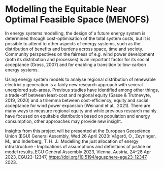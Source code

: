 # Modelling the Equitable Near Optimal Feasible Space (MENOFS)

In energy systems modelling, the design of a future energy system is determined through cost-optimisation of the total system costs, but it is possible to attend to other aspects of energy systems, such as the distribution of benefits and burdens across space, time and society. Community perspectives on the fairness of e.g. wind power development (both its distribution and processes) is an important factor for its social acceptance (Gross, 2007) and for enabling a transition to low-carbon energy systems.

Using energy system models to analyse regional distribution of renewable electricity generation is a fairly new research approach with several unexplored sub-areas. Previous studies have identified among other things, a trade-off between least-cost and regional equity (Sasse & Trutnevyte, 2019, 2020) and a trilemma between cost-efficiency, equity and social acceptance for wind power expansion (Weinand et al., 2021). There are many ways to measure regional equity and while previous research mainly have focused on equitable distribution based on population and energy consumption, other approaches may provide new insight.

Insights from this project will be presented at the European Geoscience Union (EGU) General Assembly, Wed 26 April 2023:
Vågerö, O., Zeyringer, M., and Inderberg, T. H. J.: Modelling the just allocation of energy infrastructure - Implications of assumptions and definitions of justice on model results, EGU General Assembly 2023, Vienna, Austria, 24–28 Apr 2023, EGU23-12347, https://doi.org/10.5194/egusphere-egu23-12347, 2023. 

